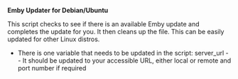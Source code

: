 **Emby Updater for Debian/Ubuntu**

This script checks to see if there is an available Emby update and completes the update for you. It then cleans up the file. This can be easily updated for other Linux distros.

- There is one variable that needs to be updated in the script: server_url
-- It should be updated to your accessible URL, either local or remote and port number if required


